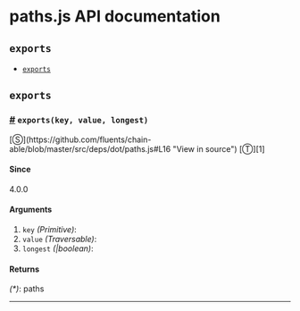 # paths.js API documentation

<!-- div class="toc-container" -->

<!-- div -->

## `exports`
* <a href="#exports">`exports`</a>

<!-- /div -->

<!-- /div -->

<!-- div class="doc-container" -->

<!-- div -->

## `exports`

<!-- div -->

<h3 id="exports"><a href="#exports">#</a>&nbsp;<code>exports(key, value, longest)</code></h3>
[&#x24C8;](https://github.com/fluents/chain-able/blob/master/src/deps/dot/paths.js#L16 "View in source") [&#x24C9;][1]



#### Since
4.0.0

#### Arguments
1. `key` *(Primitive)*:
2. `value` *(Traversable)*:
3. `longest` *(|boolean)*:

#### Returns
*(&#42;)*: paths

---

<!-- /div -->

<!-- /div -->

<!-- /div -->

 [1]: #exports "Jump back to the TOC."
